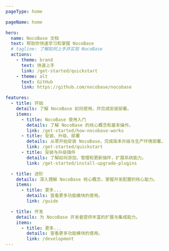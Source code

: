```yaml
---
pageType: home

pageName: home

hero:
  name: NocoBase 文档
  text: 帮助你快速学习和掌握 NocoBase
  # tagline: 了解如何上手并实现 NocoBase
  actions:
    - theme: brand
      text: 快速上手
      link: /get-started/quickstart
    - theme: alt
      text: GitHub
      link: https://github.com/nocobase/nocobase

features:
  - title: 开始
    details: 了解 NocoBase 如何使用，并完成安装部署。
    items:
      - title: NocoBase 使用入门
        details: 了解 NocoBase 的核心概念和基本操作。
        link: /get-started/how-nocobase-works
      - title: 安装、升级、部署
        details: 从零开始安装 NocoBase，完成版本升级与生产环境部署。
        link: /get-started/quickstart
      - title: 安装与升级插件
        details: 了解如何添加、管理和更新插件，扩展系统能力。
        link: /get-started/install-upgrade-plugins

  - title: 进阶
    details: 深入理解 NocoBase 核心概念，掌握开发配置的核心能力。
    items:
      - title: 更多...
        details: 查看更多功能模块的使用。
        link: /guide

  - title: 开发
    details: 为 NocoBase 开发者提供丰富的扩展与集成能力。
    items:
      - title: 更多...
        details: 查看更多功能模块的使用。
        link: /development
---
```

